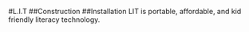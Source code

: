 #L.I.T
##Construction
##Installation
LIT is portable, affordable, and kid friendly literacy technology.
